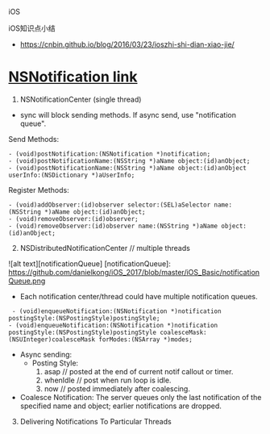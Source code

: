 iOS

iOS知识点小结
* https://cnbin.github.io/blog/2016/03/23/ioszhi-shi-dian-xiao-jie/

# [NSNotification link](https://developer.apple.com/library/content/documentation/Cocoa/Conceptual/Notifications/Articles/Notifications.html#//apple_ref/doc/uid/20000215-BCICIHGE)

1. NSNotificationCenter  (single thread)

  * sync will block sending methods. If async send, use "notification queue".

Send Methods:
```
- (void)postNotification:(NSNotification *)notification;
- (void)postNotificationName:(NSString *)aName object:(id)anObject;
- (void)postNotificationName:(NSString *)aName object:(id)anObject userInfo:(NSDictionary *)aUserInfo;
```
Register Methods:
```
- (void)addObserver:(id)observer selector:(SEL)aSelector name:(NSString *)aName object:(id)anObject;
- (void)removeObserver:(id)observer;
- (void)removeObserver:(id)observer name:(NSString *)aName object:(id)anObject;
```

2. NSDistributedNotificationCenter // multiple threads

![alt text][notificationQueue]
[notificationQueue]: https://github.com/danielkong/iOS_2017/blob/master/iOS_Basic/notificationQueue.png

  * Each notification center/thread could have multiple notification queues.

```
 - (void)enqueueNotification:(NSNotification *)notification postingStyle:(NSPostingStyle)postingStyle;
- (void)enqueueNotification:(NSNotification *)notification postingStyle:(NSPostingStyle)postingStyle coalesceMask:(NSUInteger)coalesceMask forModes:(NSArray *)modes;
```

  * Async sending:
    * Posting Style:
        1. asap // posted at the end of current notif callout or timer.
        2. whenIdle // post when run loop is idle.
        3. now  // posted immediately after coalescing.
  * Coalesce Notification: The server queues only the last notification of the specified name and object; earlier notifications are dropped. 

3. Delivering Notifications To Particular Threads 


